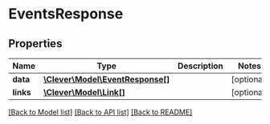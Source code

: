 # EventsResponse

## Properties
Name | Type | Description | Notes
------------ | ------------- | ------------- | -------------
**data** | [**\Clever\Model\EventResponse[]**](EventResponse.md) |  | [optional] 
**links** | [**\Clever\Model\Link[]**](Link.md) |  | [optional] 

[[Back to Model list]](../README.md#documentation-for-models) [[Back to API list]](../README.md#documentation-for-api-endpoints) [[Back to README]](../README.md)


